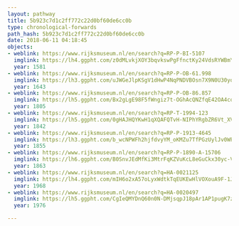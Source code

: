 ```yaml
---
layout: pathway
title: 5b923c7d1c2ff772c22d0bf60de6cc0b
type: chronological-forwards
path_hash: 5b923c7d1c2ff772c22d0bf60de6cc0b
date: 2018-06-11 04:18:45
objects:
- weblink: https://www.rijksmuseum.nl/en/search?q=RP-P-BI-5107
  imglink: https://lh4.ggpht.com/z0dMLvkjXOY3bqvkswPgFfnctKy24VdsRYWBmYwWXiByBiOz2_sydfbxHzUVUqJ19a9wgW-RNOWrkaEN_Yt-DtmccCwt=s200
  year: 1581
- weblink: https://www.rijksmuseum.nl/en/search?q=RP-P-OB-61.998
  imglink: https://lh3.ggpht.com/uJWGeJlpKSgV1dHwP4NqPNDVBOsn7X9N0U30yqrhSb66GENEud3nbaIyrD1DBkKprvU7uPfFnsDqyZScp43i-BOMtXk=s200
  year: 1643
- weblink: https://www.rijksmuseum.nl/en/search?q=RP-P-OB-86.857
  imglink: https://lh5.ggpht.com/Bx2gLgE98F5fWngiz7t-OGhAcQNZfqE42OA4cqV85ZQsgiidytRRcCXiQpa_GvGKTLMItwo_WzPkSnliD-4JguiLZ-jp=s200
  year: 1805
- weblink: https://www.rijksmuseum.nl/en/search?q=RP-T-1994-123
  imglink: https://lh5.ggpht.com/0gHAJHQYKwH1qXQAFQTvH-NIPhYRgbZR6Vt_XVEPpvISd2Rp_ivgoNclp3rKIvBRxMs3O7uTtAfKkPIc2GhOMWcMLWI=s200
  year: 1842
- weblink: https://www.rijksmuseum.nl/en/search?q=RP-P-1913-4645
  imglink: https://lh3.ggpht.com/b_wcNPWFh2hjfdvyYM_oKMZu7TfPGzUylJv0WPHliKVslflD6o0XetjvN3gPehtx-e-3VueGVSxZcAsRddiZZ_kNTOY=s200
  year: 1855
- weblink: https://www.rijksmuseum.nl/en/search?q=RP-P-1890-A-15706
  imglink: https://lh6.ggpht.com/B0SnvJEdMfKi3MtrFqKZVuKcL8eGuCkx30yc-VcBU8cvpbxeYSpREbdwwFTPWE8TJTzbvX4lfMRPR1JeIi6trSTP6fY=s200
  year: 1863
- weblink: https://www.rijksmuseum.nl/en/search?q=HA-0021125
  imglink: https://lh4.ggpht.com/mIH6o2xA57oLyxWdtkTqEUKEwHlVOXouA9F-1JbMXmDWExIPFgRWPc5y4Rr4IL-OIUJNlVKPu2RWYDkZBPl1XfLpsw=s200
  year: 1968
- weblink: https://www.rijksmuseum.nl/en/search?q=HA-0020497
  imglink: https://lh5.ggpht.com/CgIeQMYDnQ60n0N-DMjsqpJ18pAr1AP1pugK7zpuD8FLVL6Aie1LQUM2X1sERDd7j4XE-_H66hhbpjna6ekFz-SJGsk=s200
  year: 1976

---
```

